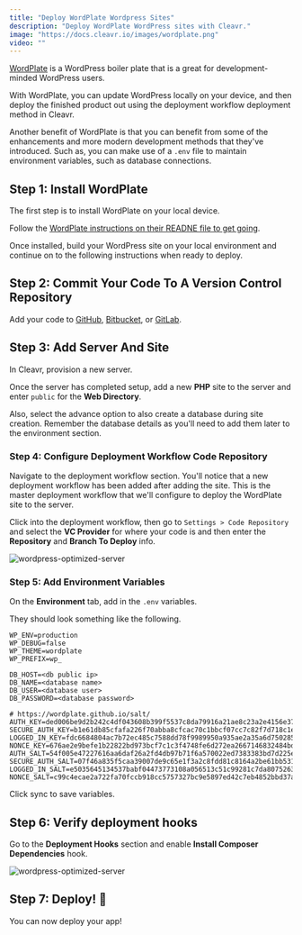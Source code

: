 ```yaml
---
title: "Deploy WordPlate Wordpress Sites"
description: "Deploy WordPlate WordPress sites with Cleavr."
image: "https://docs.cleavr.io/images/wordplate.png"
video: ""
---
```


[WordPlate](https://github.com/wordplate/wordplate) is a WordPress boiler plate that is a great for development-minded WordPress users.

With WordPlate, you can update WordPress locally on your device, and then deploy the finished product out using the deployment workflow deployment method in Cleavr.

Another benefit of WordPlate is that you can benefit from some of the enhancements and more modern development methods that they've introduced. Such as, you can
make use of a `.env` file to maintain environment variables, such as database connections.

## Step 1: Install WordPlate

The first step is to install WordPlate on your local device.

Follow the [WordPlate instructions on their READNE file to get going](https://github.com/wordplate/wordplate).

Once installed, build your WordPress site on your local environment and continue on to the following instructions when ready to deploy.

## Step 2: Commit Your Code To A Version Control Repository

Add your code to [GitHub](https://github.com/), [Bitbucket](https://bitbucket.org/), or [GitLab](https://gitlab.com/).

## Step 3: Add Server And Site

In Cleavr, provision a new server.

Once the server has completed setup, add a new **PHP** site to the server and enter `public` for the **Web Directory**.

Also, select the advance option to also create a database during site creation. Remember the database details as you'll need to add them later to the environment section.

### Step 4: Configure Deployment Workflow Code Repository

Navigate to the deployment workflow section. You'll notice that a new deployment workflow has been added after adding the site. This is the master deployment workflow that we'll configure to deploy the WordPlate site to the
server.

Click into the deployment workflow, then go to `Settings > Code Repository` and select the **VC Provider** for where your code is and then enter the **Repository** and **Branch To Deploy** info.

![wordpress-optimized-server](/images/wp-lb/setup-wordplate-repo.png)

### Step 5: Add Environment Variables

On the **Environment** tab, add in the `.env` variables.

They should look something like the following.

```
WP_ENV=production
WP_DEBUG=false
WP_THEME=wordplate
WP_PREFIX=wp_

DB_HOST=<db public ip>
DB_NAME=<database name>
DB_USER=<database user>
DB_PASSWORD=<database password>

# https://wordplate.github.io/salt/
AUTH_KEY=ded006be9d2b242c4df043608b399f5537c8da79916a21ae8c23a2e4156e3799
SECURE_AUTH_KEY=b1e61db85cfafa226f70abba8cfcac70c1bbcf07cc7c82f7d718c1eb4bf5ae2b
LOGGED_IN_KEY=fdc6684804ac7b72ec485c7588dd78f9989950a935ae2a35a6d750285314f78f
NONCE_KEY=676ae2e9befe1b22822bd973bcf7c1c3f4748fe6d272ea2667146832484bdff2
AUTH_SALT=54f005e47227616aa6daf26a2fd4db97b71f6a570022ed7383383bd7d225eb42
SECURE_AUTH_SALT=07f46a835f5caa39007de9c65e1f3a2c8fdd81c8164a2be61bb5312c68305180
LOGGED_IN_SALT=e5035645134537babf04473773108a056513c51c99281c7da80752633a63d409
NONCE_SALT=c99c4ecae2a722fa70fccb918cc5757327bc9e5897ed42c7eb4852bbd37a5bd3
```

Click sync to save variables.

## Step 6: Verify deployment hooks

Go to the **Deployment Hooks** section and enable **Install Composer Dependencies** hook.

![wordpress-optimized-server](/images/wp-lb/wordplate-deployment-hooks.png)

## Step 7: Deploy! 🚀

You can now deploy your app!
